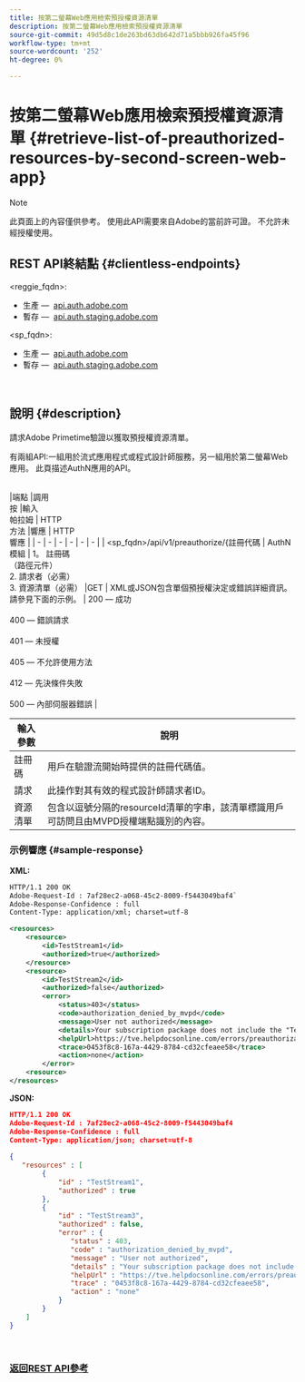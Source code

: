 ```yaml
---
title: 按第二螢幕Web應用檢索預授權資源清單
description: 按第二螢幕Web應用檢索預授權資源清單
source-git-commit: 49d5d8c1de263bd63db642d71a5bbb926fa45f96
workflow-type: tm+mt
source-wordcount: '252'
ht-degree: 0%

---
```



# 按第二螢幕Web應用檢索預授權資源清單 {#retrieve-list-of-preauthorized-resources-by-second-screen-web-app}

>[!NOTE]
>
>此頁面上的內容僅供參考。 使用此API需要來自Adobe的當前許可證。 不允許未經授權使用。

## REST API終結點 {#clientless-endpoints}

&lt;reggie_fqdn>:

* 生產 —  [api.auth.adobe.com](http://api.auth.adobe.com/)
* 暫存 —  [api.auth.staging.adobe.com](http://api.auth-staging.adobe.com/)

&lt;sp_fqdn>:

* 生產 —  [api.auth.adobe.com](http://api.auth.adobe.com/)
* 暫存 —  [api.auth.staging.adobe.com](http://api.auth-staging.adobe.com/)

</br>

## 說明 {#description}

請求Adobe Primetime驗證以獲取預授權資源清單。

有兩組API:一組用於流式應用程式或程式設計師服務，另一組用於第二螢幕Web應用。 此頁描述AuthN應用的API。

 \
|端點 |調用  </br>按 |輸入   </br>帕拉姆 | HTTP  </br>方法 |響應 | HTTP  </br>響應 | | - | - | - | - | - | - | | &lt;sp_fqdn>/api/v1/preauthorize/{註冊代碼 | AuthN模組 | 1。  註冊碼  </br>    （路徑元件）</br>2.  請求者（必需）</br>3.  資源清單（必需） |GET | XML或JSON包含單個預授權決定或錯誤詳細資訊。 請參見下面的示例。 | 200 — 成功</br></br>400 — 錯誤請求</br></br>401 — 未授權</br></br>405 — 不允許使用方法  </br></br>412 — 先決條件失敗</br></br>500 — 內部伺服器錯誤 |



| 輸入參數 | 說明 |
| ----------------- | ------------------------------------------------------------------------------------------------------------------------------------------------------------------------------ |
| 註冊碼 | 用戶在驗證流開始時提供的註冊代碼值。 |
| 請求 | 此操作對其有效的程式設計師請求者ID。 |
| 資源清單 | 包含以逗號分隔的resourceId清單的字串，該清單標識用戶可訪問且由MVPD授權端點識別的內容。 |


### 示例響應 {#sample-response}

**XML:**

```XML
HTTP/1.1 200 OK
Adobe-Request-Id : 7af28ec2-a068-45c2-8009-f5443049baf4`
Adobe-Response-Confidence : full
Content-Type: application/xml; charset=utf-8

<resources>
    <resource>
        <id>TestStream1</id>
        <authorized>true</authorized>
    </resource>
    <resource>
        <id>TestStream2</id>
        <authorized>false</authorized>  
        <error>
            <status>403</status>
            <code>authorization_denied_by_mvpd</code>
            <message>User not authorized</message>
            <details>Your subscription package does not include the "TestStream3" channel.</details>
            <helpUrl>https://tve.helpdocsonline.com/errors/preauthorization_denied</helpUrl>
            <trace>0453f8c8-167a-4429-8784-cd32cfeaee58</trace>
            <action>none</action>
        </error>
    <resource>
</resources>
```

**JSON:**

```JSON
HTTP/1.1 200 OK
Adobe-Request-Id : 7af28ec2-a068-45c2-8009-f5443049baf4
Adobe-Response-Confidence : full
Content-Type: application/json; charset=utf-8
 
{
   "resources" : [
        {
            "id" : "TestStream1",
            "authorized" : true
        },
        {
            "id" : "TestStream3",
            "authorized" : false,
            "error" : {
               "status" : 403,
               "code" : "authorization_denied_by_mvpd",
               "message" : "User not authorized",
               "details" : "Your subscription package does not include the "TestStream3" channel.",
               "helpUrl" : "https://tve.helpdocsonline.com/errors/preauthorization_denied",
               "trace" : "0453f8c8-167a-4429-8784-cd32cfeaee58",
               "action" : "none"
            }
        } 
    ]
}
```
 

### [返回REST API參考](http://tve.helpdocsonline.com/rest-api-reference)

